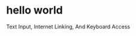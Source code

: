 <!DOCTYPE html>
<html>
<body>

<h1> hello world </h1>

<p> Text Input, Internet Linking, And Keyboard Access </p>

</body>
</html>
